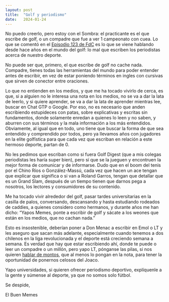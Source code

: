 ```yaml
---
layout: post
title:  "Golf y periodismo"
date:   2024-01-24
---
```


<p class="intro"><span class="dropcap"></span> No puedo creerlo, pero estoy con el Sombra: el practicante es el que escribe de golf, o un compadre que fue a ver 1 campeonato con cuea. Lo que se comentó en el <a href="https://open.spotify.com/show/6cELMdgJghQYPDvEi7qXOj?si=2f3aa2e0f46f4209">Episodio 123 de FdC</a> es lo que se viene hablando desde hace años en el mundo del golf: lo mal que escriben los periodistas acerca de nuestro deporte.</p>

No puede ser que, primero, el que escribe de golf no cache nada. Compadre, tienes todas las herramientas del mundo para poder entender antes de escribir, en vez de estar poniendo términos en ingles con cursivas que sirven de conector entre oraciones.

Lo que no entienden en los medios, y que me ha tocado vivirlo de cerca, es que, si a alguien no le interesa una nota en los medios, no se va a dar la lata de leerlo, y si quiere aprender, se va a dar la lata de aprender mientras lee, buscar en Chat GTP o Google. Por eso, no es necesario que anden escribiendo estupideces con patas, sobre explicativas y escritas sin fundamentos, donde solamente enredan a quienes lo leen y no saben, y aburren con sus términos y la mala información a los más entendidos. Obviamente, al igual que en todo, uno tiene que buscar la forma de que sea entendido y comprendido por todos, pero ya llevamos años con jugadores en la elite golfística para que cada vez que escriban en relación a este hermoso deporte, partan de 0.

No les pedimos que escriban como si fuera Golf Digest (que a mis colegas periodistas les haría super bien), pero sí que se la jueguen y encontruen la mejor forma de comunicar y de informarse. Dudo que en el boom del tenis por el Chino Ríos o González-Massú, cada vez que hacen un ace tengan que explicar que significa o si van a Roland Garros, tengan que detallar que es un Grand Slam, después de un tiempo tienen que darnos pega a nosotros, los lectores y consumidores de su contenido.

Me ha tocado vivir alrededor del golf, pasar tardes universitarias en la casilla de palos, conversando, descansando y hasta estudiando rodeados de caddies, a quienes considero como hermanos, y durante años me han dicho: “Yapos Memes, ponte a escribir de golf y sácate a los weones que están en los medios, que no cachan nada.”

Esto es insostenible, deberían poner a Don Menac a escribir en Emol o LT y les aseguro que sacan más adelante, especialmente cuando tenemos a dos chilenos en la liga revolucionada y el deporte está creciendo semana a semana. Es verdad que hay que estar escribiendo ahí, donde te puede o leer un compadre o un millón, pero yapo LT, pónganse las pilas, si nos quieren <a href="https://www.latercera.com/el-deportivo/noticia/el-millonario-premio-que-se-embolso-joaquin-niemann-tras-su-gran-actuacion-en-el-dubai-desert-classic/Z2U5267PMZBYVOO6WGUDCWFXEM/">hablar de montos</a>, que al menos lo pongan en la nota, para tener la oportunidad de ponernos celosos del Joaco.

Yapo universidades, si quieren ofrecer periodismo deportivo, explíquenle a la gente y súmense al deporte, ya que no somos solo fútbol.

Se despide,

El Buen Memes
